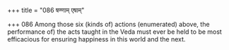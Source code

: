 +++
title = "086 षण्णाम् एषाम्"

+++
086	Among those six (kinds of) actions (enumerated) above, the performance of) the acts taught in the Veda must ever be held to be most efficacious for ensuring happiness in this world and the next.